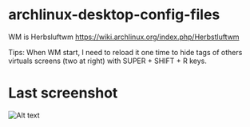 archlinux-desktop-config-files
=================

WM is Herbsluftwm
https://wiki.archlinux.org/index.php/Herbstluftwm

 Tips: When WM start, I need to reload it one time to hide tags of others virtuals screens (two at right) with SUPER + SHIFT + R keys.

Last screenshot
=================
![Alt text](https://lh4.googleusercontent.com/-B23DBCjPgj0/VAN0t5WFlhI/AAAAAAAAKfQ/hW-FnTSrd7U/w1114-h627-no/Screenshot2014-08-31-21-02-37-ok.png "Screenshot")